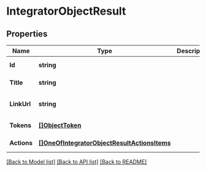 # IntegratorObjectResult

## Properties
Name | Type | Description | Notes
------------ | ------------- | ------------- | -------------
**Id** | **string** |  | [default to null]
**Title** | **string** |  | [default to null]
**LinkUrl** | **string** |  | [optional] [default to null]
**Tokens** | [**[]ObjectToken**](ObjectToken.md) |  | [default to null]
**Actions** | [**[]OneOfIntegratorObjectResultActionsItems**](.md) |  | [default to null]

[[Back to Model list]](../README.md#documentation-for-models) [[Back to API list]](../README.md#documentation-for-api-endpoints) [[Back to README]](../README.md)

